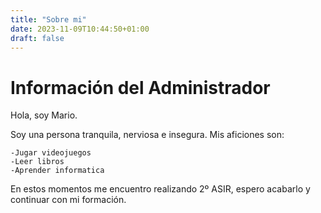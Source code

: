 ```yaml
---
title: "Sobre mi"
date: 2023-11-09T10:44:50+01:00
draft: false
---
```

# Información del Administrador

Hola, soy Mario.

Soy una persona tranquila, nerviosa e insegura. Mis aficiones son: 

	-Jugar videojuegos
	-Leer libros
	-Aprender informatica

En estos momentos me encuentro realizando 2º ASIR, espero acabarlo y continuar con mi formación.
